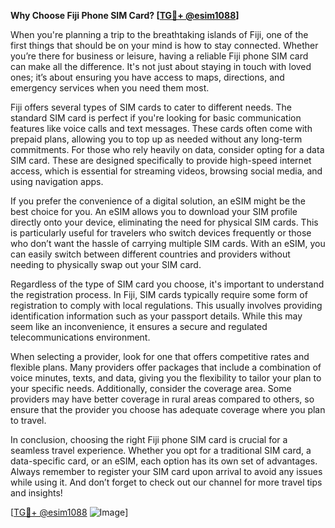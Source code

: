 **Why Choose Fiji Phone SIM Card? [[TG💪+ @esim1088](https://t.me/s/esim1088)]**

When you're planning a trip to the breathtaking islands of Fiji, one of the first things that should be on your mind is how to stay connected. Whether you’re there for business or leisure, having a reliable Fiji phone SIM card can make all the difference. It's not just about staying in touch with loved ones; it’s about ensuring you have access to maps, directions, and emergency services when you need them most.

Fiji offers several types of SIM cards to cater to different needs. The standard SIM card is perfect if you're looking for basic communication features like voice calls and text messages. These cards often come with prepaid plans, allowing you to top up as needed without any long-term commitments. For those who rely heavily on data, consider opting for a data SIM card. These are designed specifically to provide high-speed internet access, which is essential for streaming videos, browsing social media, and using navigation apps.

If you prefer the convenience of a digital solution, an eSIM might be the best choice for you. An eSIM allows you to download your SIM profile directly onto your device, eliminating the need for physical SIM cards. This is particularly useful for travelers who switch devices frequently or those who don’t want the hassle of carrying multiple SIM cards. With an eSIM, you can easily switch between different countries and providers without needing to physically swap out your SIM card.

Regardless of the type of SIM card you choose, it's important to understand the registration process. In Fiji, SIM cards typically require some form of registration to comply with local regulations. This usually involves providing identification information such as your passport details. While this may seem like an inconvenience, it ensures a secure and regulated telecommunications environment.

When selecting a provider, look for one that offers competitive rates and flexible plans. Many providers offer packages that include a combination of voice minutes, texts, and data, giving you the flexibility to tailor your plan to your specific needs. Additionally, consider the coverage area. Some providers may have better coverage in rural areas compared to others, so ensure that the provider you choose has adequate coverage where you plan to travel.

In conclusion, choosing the right Fiji phone SIM card is crucial for a seamless travel experience. Whether you opt for a traditional SIM card, a data-specific card, or an eSIM, each option has its own set of advantages. Always remember to register your SIM card upon arrival to avoid any issues while using it. And don’t forget to check out our channel for more travel tips and insights! 

[[TG💪+ @esim1088](https://t.me/s/esim1088) ![Image](https://i.postimg.cc/Y0z9fWf4/image.png)]